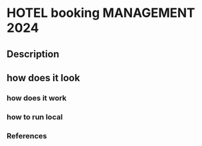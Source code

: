 # HOTEL  booking MANAGEMENT 2024

## Description

## how does it look

### how does it work

### how to run local

### References
